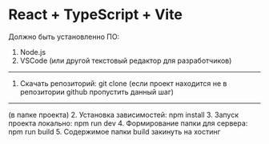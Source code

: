 # React + TypeScript + Vite


Должно быть установленно ПО:
1. Node.js
2. VSCode (или другой текстовый редактор для разработчиков)
----------------
1. Скачать репозиторий: git clone (если проект находится не в репозитории github пропустить данный шаг)
-------------------------------------
(в папке проекта)
2. Установка зависимостей: npm install
3. Запуск проекта локально: npm run dev
4. Формирование папки для сервера: npm run build
5. Содержимое папки build закинуть на хостинг
